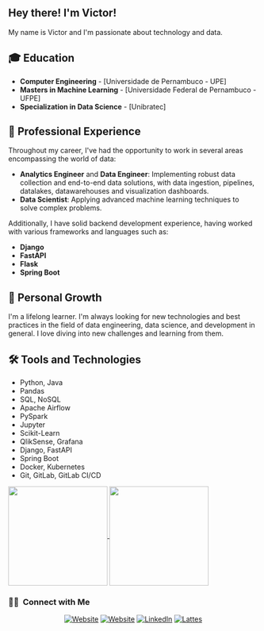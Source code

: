 <h2> Hey there! I'm Victor!</h2>

My name is Victor and I'm passionate about technology and data.

## 🎓 Education
- **Computer Engineering** - [Universidade de Pernambuco - UPE]
- **Masters in Machine Learning** - [Universidade Federal de Pernambuco - UFPE]
- **Specialization in Data Science** - [Unibratec]

## 💼 Professional Experience
Throughout my career, I've had the opportunity to work in several areas encompassing the world of data:

- **Analytics Engineer** and **Data Engineer**: Implementing robust data collection and end-to-end data solutions, with data ingestion, pipelines, datalakes, datawarehouses and visualization dashboards.
- **Data Scientist**: Applying advanced machine learning techniques to solve complex problems.

Additionally, I have solid backend development experience, having worked with various frameworks and languages such as:
- **Django**
- **FastAPI**
- **Flask**
- **Spring Boot**

## 🌱 Personal Growth
I'm a lifelong learner. I'm always looking for new technologies and best practices in the field of data engineering, data science, and development in general. I love diving into new challenges and learning from them.

## 🛠 Tools and Technologies
- Python, Java
- Pandas
- SQL, NoSQL
- Apache Airflow
- PySpark
- Jupyter
- Scikit-Learn
- QlikSense, Grafana
- Django, FastAPI
- Spring Boot
- Docker, Kubernetes
- Git, GitLab, GitLab CI/CD

<a href="https://github.com/anuraghazra/github-readme-stats">
  <img height=200 align="center" src="https://github-readme-stats.vercel.app/api?username=victorouttes" />
</a>
<a href="https://github.com/anuraghazra/convoychat">
  <img height=200 align="center" src="https://github-readme-stats.vercel.app/api/top-langs?username=victorouttes&layout=compact&langs_count=8&card_width=320" />
</a>

<h3> 🤝🏻 &nbsp;Connect with Me </h3>

<p align="center">
<a href="https://github.com/victorouttes/dataengineering_portfolio"><img alt="Website" src="https://img.shields.io/badge/Portfolio-some%20data%20demos-gold?style=flat-square&logo=google-chrome"></a>
<a href="https://victorouttes.github.io/"><img alt="Website" src="https://img.shields.io/badge/Website-victorouttes.github.io-green?style=flat-square&logo=google-chrome"></a>
<a href="https://www.linkedin.com/in/victorouttes/"><img alt="LinkedIn" src="https://img.shields.io/badge/LinkedIn-Victor%20Outtes-blue?style=flat-square&logo=linkedin"></a>
<a href="http://lattes.cnpq.br/5203082526398229"><img alt="Lattes" src="https://img.shields.io/badge/Lattes-Victor%20Outtes-orange?style=flat-square&logo=google-chrome"></a>
</p>

